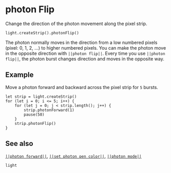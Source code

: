 # photon Flip

Change the direction of the photon movement along the pixel strip.

```sig
light.createStrip().photonFlip()
```

The photon normally moves in the direction from a low numbered pixels (pixel: 0, 1, 2, ...)
 to higher numbered pixels. You can make the photon move in the opposite direction with
 ``||photon flip||``. Every time you use ``||photon flip||``, the photon burst changes
 direction and moves in the opposite way.

## Example

Move a photon forward and backward across the pixel strip for `5` bursts.

```blocks
let strip = light.createStrip()
for (let i = 0; i <= 5; i++) {
    for (let j = 0; j < strip.length(); j++) {
        strip.photonForward(1)
        pause(50)
    }
    strip.photonFlip()
}
```

## See also

[``||photon forward||``](/reference/light/neopixelstrip/photon-forward),
[``||set photon pen color||``](/reference/light/neopixelstrip/set-photon-pen-color),
[``||photon mode||``](/reference/light/neopixelstrip/set-photon-mode)

```package
light
```


